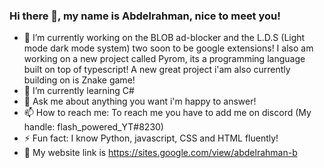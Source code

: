 ### Hi there 👋, my name is Abdelrahman, nice to meet you!

- 🔭 I’m currently working on the BLOB ad-blocker and the L.D.S (Light mode dark mode system) two soon to be google extensions! I also am
working on a new project called Pyrom, its a programming language built on top of typescript! A new great project i'am also currently building on is Znake game!
- 🌱 I’m currently learning C#
- 💬 Ask me about anything you want i'm happy to answer!
- 📫 How to reach me: To reach me you have to add me on discord (My handle: flash_powered_YT#8230)
- ⚡ Fun fact: I know Python, javascript, CSS and HTML fluently!
- 🔗 My website link is https://sites.google.com/view/abdelrahman-b
